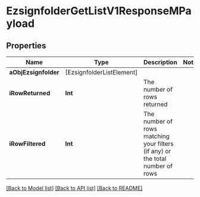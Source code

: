 # EzsignfolderGetListV1ResponseMPayload

## Properties
Name | Type | Description | Notes
------------ | ------------- | ------------- | -------------
**aObjEzsignfolder** | [EzsignfolderListElement] |  | 
**iRowReturned** | **Int** | The number of rows returned | 
**iRowFiltered** | **Int** | The number of rows matching your filters (if any) or the total number of rows | 

[[Back to Model list]](../README.md#documentation-for-models) [[Back to API list]](../README.md#documentation-for-api-endpoints) [[Back to README]](../README.md)


